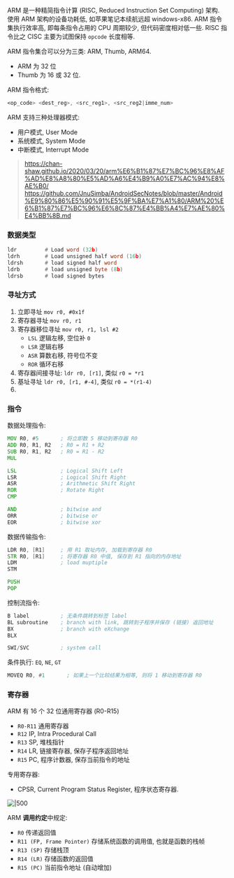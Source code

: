 ARM 是一种精简指令计算 (RISC, Reduced Instruction Set Computing) 架构. 使用 ARM 架构的设备功耗低, 如苹果笔记本续航远超 windows-x86. 
ARM 指令集执行效率高, 即每条指令占用的 CPU 周期较少, 但代码密度相对低一些. RISC 指令比之 CISC 主要为试图保持 `opcode` 长度相等.

ARM 指令集合可以分为三类: ARM, Thumb, ARM64. 
- ARM 为 32 位
- Thumb 为 16 或 32 位. 

ARM 指令格式:
```asm
<op_code> <dest_reg>, <src_reg1>, <src_reg2|imme_num>
```

ARM 支持三种处理器模式:
- 用户模式, User Mode
- 系统模式, System Mode
- 中断模式, Interrupt Mode


> https://chan-shaw.github.io/2020/03/20/arm%E6%B1%87%E7%BC%96%E8%AF%AD%E8%A8%80%E5%AD%A6%E4%B9%A0%E7%AC%94%E8%AE%B0/
> https://github.com/JnuSimba/AndroidSecNotes/blob/master/Android%E9%80%86%E5%90%91%E5%9F%BA%E7%A1%80/ARM%20%E6%B1%87%E7%BC%96%E6%8C%87%E4%BB%A4%E7%AE%80%E4%BB%8B.md

### 数据类型

```asm
ldr         # Load word (32b)
ldrh        # Load unsigned half word (16b)
ldrsh       # load signed half word 
ldrb        # load unsigned byte (8b)
ldrsb       # load signed bytes
```

### 寻址方式

1. 立即寻址 `mov r0, #0x1f`
2. 寄存器寻址 `mov r0, r1`
3. 寄存器移位寻址 `mov r0, r1, lsl #2`
	- `LSL` 逻辑左移, 空位补 `0`
	- `LSR` 逻辑右移
	- `ASR` 算数右移, 符号位不变
	- `ROR` 循环右移
4. 寄存器间接寻址: `ldr r0, [r1]`, 类似 `r0 = *r1`
5. 基址寻址 `ldr r0, [r1, #-4]`, 类似 `r0 = *(r1-4)`
6. 


### 指令

数据处理指令:
```asm
MOV R0, #5       ; 将立即数 5 移动到寄存器 R0 
ADD R0, R1, R2   ; R0 = R1 + R2
SUB R0, R1, R2   ; R0 = R1 - R2
MUL 

LSL              ; Logical Shift Left
LSR              ; Logical Shift Right
ASR              ; Arithmetic Shift Right
ROR              ; Rotate Right
CMP            

AND              ; bitwise and
ORR              ; bitwise or
EOR              ; bitwise xor
```

数据传输指令:
```asm
LDR R0, [R1]     ; 用 R1 取址内存, 加载到寄存器 R0
STR R0, [R1]     ; 将寄存器 R0 中值, 保存到 R1 指向的内存地址
LDM              ; load muptiple
STM

PUSH
POP
```

控制流指令:
```asm
B label          ; 无条件跳转到标签 label
BL subroutine    ; branch with link, 跳转到子程序并保存 (链接) 返回地址
BX               ; branch with eXchange
BLX             

SWI/SVC          ; system call
```

条件执行: `EQ`, `NE`, `GT`
```asm
MOVEQ R0, #1       ; 如果上一个比较结果为相等, 则将 1 移动到寄存器 R0
```


### 寄存器

ARM 有 16 个 32 位通用寄存器 (R0-R15)
- `R0-R11` 通用寄存器
- `R12` IP, Intra Procedural Call
- `R13` SP, 堆栈指针
- `R14` LR, 链接寄存器, 保存子程序返回地址
- `R15` PC, 程序计数器, 保存当前指令的地址

专用寄存器:
- CPSR, Current Program Status Register, 程序状态寄存器.

![|500](../../attach/ARM%20CPSR%20状态寄存器.png)

ARM **调用约定**中规定:
- `R0` 传递返回值
- `R11 (FP, Frame Pointer)` 存储系统函数的调用值, 也就是函数的栈帧
- `R13 (SP)` 存储栈顶
- `R14 (LR)` 存储函数的返回值
- `R15 (PC)` 当前指令地址 (自动增加)